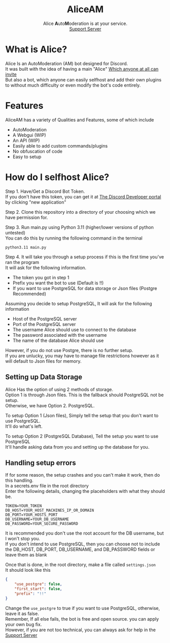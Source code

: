 <div align="center">

# AliceAM
Alice **A**uto**M**oderation is at your service.<br>[Support Server](https://discord.gg/HkKAsgvCzt)
</div>

# What is Alice?
Alice Is an AutoModeration (AM) bot designed for Discord.<br>
It was built with the idea of having a main "Alice" [Which anyone at all can invite](https://discord.com/api/oauth2/authorize?client_id=1198234471804182548&permissions=8&scope=bot+applications.commands)<br>
But also a bot, which anyone can easily selfhost and add their own plugins to without much difficulty or even modify the bot's code entirely.

# Features
AliceAM has a variety of Qualities and Features, some of which include
- AutoModeration
- A Webgui (WIP)
- An API (WIP)
- Easily able to add custom commands/plugins
- No obfuscation of code
- Easy to setup

# How do I selfhost Alice?
Step 1. Have/Get a Discord Bot Token.<br>
If you don't have this token, you can get it at [The Discord Developer portal](https://discord.com/developers/applications/) by clicking "new application"

Step 2. Clone this repository into a directory of your choosing which we have permission for. <br>

Step 3. Run main.py using Python 3.11 (higher/lower versions of python untested)<br>
You can do this by running the following command in the terminal
```
python3.11 main.py
```
Step 4. It will take you through a setup process if this is the first time you've ran the program
<br>It will ask for the following information.
- The token you got in step 1
- Prefix you want the bot to use (Default is !!)
- If you want to use PostgreSQL for data storage or Json files (Postgre Recommended)<br>

Assuming you decide to setup PostgreSQL, It will ask for the following information
- Host of the PostgreSQL server
- Port of the PostgreSQL server
- The username Alice should use to connect to the database
- The password associated with the username
- The name of the database Alice should use<br>

However, if you do not use Postgre, there is no further setup.<br>
If you are unlucky, you may have to manage file restrictions however as it will default to Json files for memory.

## Setting up Data Storage
Alice Has the option of using 2 methods of storage.<br>
Option 1 is through Json files. This is the fallback should PostgreSQL not be setup.<br>
Otherwise, we have Option 2. PostgreSQL.

To setup Option 1 (Json files), Simply tell the setup that you don't want to use PostgreSQL.<br>
It'll do what's left.

To setup Option 2 (PostgreSQL Database), Tell the setup you want to use PostgreSQL<br>
It'll handle asking data from you and setting up the database for you.

## Handling setup errors
If for some reason, the setup crashes and you can't make it work, then do this handling.<br>
In a secrets.env file in the root directory<br>
Enter the following details, changing the placeholders with what they should be.
```
TOKEN=YOUR_TOKEN
DB_HOST=YOUR_HOST_MACHINES_IP_OR_DOMAIN
DB_PORT=YOUR_HOSTS_PORT
DB_USERNAME=YOUR_DB_USERNAME
DB_PASSWORD=YOUR_SECURE_PASSWORD
```
It is recommended you don't use the root account for the DB username, but I won't stop you.<br>
If you don't intend to use PostgreSQL, then you can choose not to include the DB_HOST, DB_PORT, DB_USERNAME, and DB_PASSWORD fields
or leave them as blank

Once that is done, in the root directory, make a file called `settings.json`<br>
It should look like this
```json
{
    "use_postgre": false,
    "first_start": false,
    "prefix": "!!"
}
```
Change the `use_postgre` to true if you want to use PostgreSQL, otherwise, leave it as false.<br>
Remember, If all else fails, the bot is free and open source. you can apply your own bug fix.<br>
However, if you are not too technical, you can always ask for help in the [Support Server](https://discord.gg/HkKAsgvCzt)
